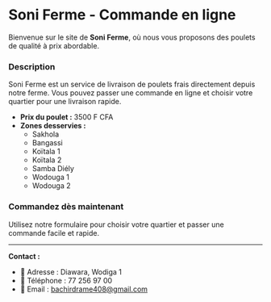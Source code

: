 # Soni Ferme - Commande en ligne

Bienvenue sur le site de **Soni Ferme**, où nous vous proposons des poulets de qualité à prix abordable.

### Description
Soni Ferme est un service de livraison de poulets frais directement depuis notre ferme. Vous pouvez passer une commande en ligne et choisir votre quartier pour une livraison rapide.

- **Prix du poulet :** 3500 F CFA
- **Zones desservies :**
  - Sakhola
  - Bangassi
  - Koïtala 1
  - Koïtala 2
  - Samba Diély
  - Wodouga 1
  - Wodouga 2

### Commandez dès maintenant
Utilisez notre formulaire pour choisir votre quartier et passer une commande facile et rapide.

---

**Contact :**
- 📍 Adresse : Diawara, Wodiga 1
- 📱 Téléphone : 77 256 97 00
- 📧 Email : bachirdrame408@gmail.com
